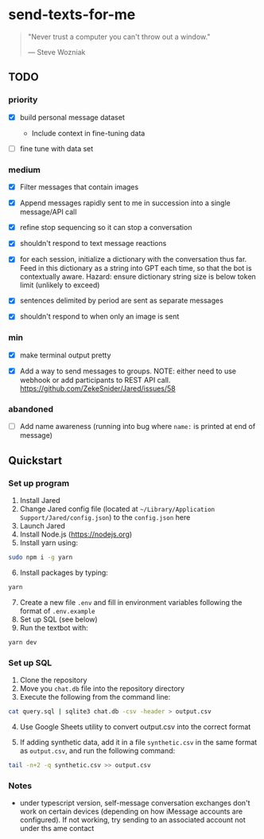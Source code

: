 # send-texts-for-me

> "Never trust a computer you can't throw out a window."
>
> — Steve Wozniak

## TODO

### priority

- [x] build personal message dataset

  - Include context in fine-tuning data

- [ ] fine tune with data set

### medium

- [x] Filter messages that contain images

- [x] Append messages rapidly sent to me in succession into a single message/API call

- [x] refine stop sequencing so it can stop a conversation

- [x] shouldn't respond to text message reactions

- [x] for each session, initialize a dictionary with the conversation thus far. Feed in this dictionary as a string into GPT each time, so that the bot is contextually aware. Hazard: ensure dictionary string size is below token limit (unlikely to exceed)

- [x] sentences delimited by period are sent as separate messages

- [x] shouldn't respond to when only an image is sent

### min

- [x] make terminal output pretty

- [x] Add a way to send messages to groups. NOTE: either need to use webhook or add participants to REST API call. <https://github.com/ZekeSnider/Jared/issues/58>

### abandoned

- [ ] Add name awareness (running into bug where `name:` is printed at end of message)

## Quickstart

### Set up program

1. Install Jared
2. Change Jared config file (located at `~/Library/Application Support/Jared/config.json`) to the `config.json` here
3. Launch Jared
4. Install Node.js (https://nodejs.org)
5. Install yarn using:

```bash
sudo npm i -g yarn
```

6. Install packages by typing:

```bash
yarn
```

7. Create a new file `.env` and fill in environment variables following the format of `.env.example`
8. Set up SQL (see below)
9. Run the textbot with:

```bash
yarn dev
```

### Set up SQL

1. Clone the repository
2. Move you `chat.db` file into the repository directory
3. Execute the following from the command line:

```bash
cat query.sql | sqlite3 chat.db -csv -header > output.csv
```

4. Use Google Sheets utility to convert output.csv into the correct format

5. If adding synthetic data, add it in a file `synthetic.csv` in the same format as `output.csv`, and run the following command:

```bash
tail -n+2 -q synthetic.csv >> output.csv
```

### Notes

- under typescript version, self-message conversation exchanges don't work on certain devices (depending on how iMessage accounts are configured). If not working, try sending to an associated account not under ths ame contact
